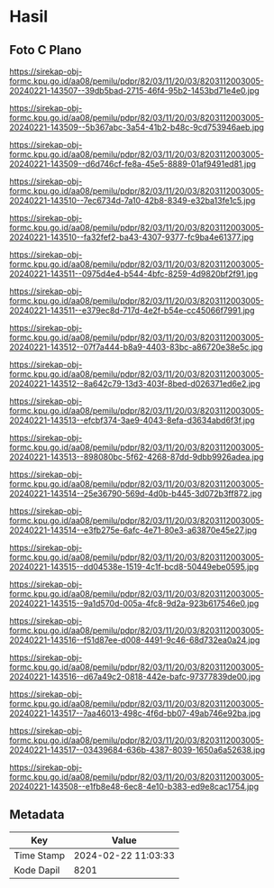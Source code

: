 # Hasil

## Foto C Plano

https://sirekap-obj-formc.kpu.go.id/aa08/pemilu/pdpr/82/03/11/20/03/8203112003005-20240221-143507--39db5bad-2715-46f4-95b2-1453bd71e4e0.jpg

https://sirekap-obj-formc.kpu.go.id/aa08/pemilu/pdpr/82/03/11/20/03/8203112003005-20240221-143509--5b367abc-3a54-41b2-b48c-9cd753946aeb.jpg

https://sirekap-obj-formc.kpu.go.id/aa08/pemilu/pdpr/82/03/11/20/03/8203112003005-20240221-143509--d6d746cf-fe8a-45e5-8889-01af9491ed81.jpg

https://sirekap-obj-formc.kpu.go.id/aa08/pemilu/pdpr/82/03/11/20/03/8203112003005-20240221-143510--7ec6734d-7a10-42b8-8349-e32ba13fe1c5.jpg

https://sirekap-obj-formc.kpu.go.id/aa08/pemilu/pdpr/82/03/11/20/03/8203112003005-20240221-143510--fa32fef2-ba43-4307-9377-fc9ba4e61377.jpg

https://sirekap-obj-formc.kpu.go.id/aa08/pemilu/pdpr/82/03/11/20/03/8203112003005-20240221-143511--0975d4e4-b544-4bfc-8259-4d9820bf2f91.jpg

https://sirekap-obj-formc.kpu.go.id/aa08/pemilu/pdpr/82/03/11/20/03/8203112003005-20240221-143511--e379ec8d-717d-4e2f-b54e-cc45066f7991.jpg

https://sirekap-obj-formc.kpu.go.id/aa08/pemilu/pdpr/82/03/11/20/03/8203112003005-20240221-143512--07f7a444-b8a9-4403-83bc-a86720e38e5c.jpg

https://sirekap-obj-formc.kpu.go.id/aa08/pemilu/pdpr/82/03/11/20/03/8203112003005-20240221-143512--8a642c79-13d3-403f-8bed-d026371ed6e2.jpg

https://sirekap-obj-formc.kpu.go.id/aa08/pemilu/pdpr/82/03/11/20/03/8203112003005-20240221-143513--efcbf374-3ae9-4043-8efa-d3634abd6f3f.jpg

https://sirekap-obj-formc.kpu.go.id/aa08/pemilu/pdpr/82/03/11/20/03/8203112003005-20240221-143513--898080bc-5f62-4268-87dd-9dbb9926adea.jpg

https://sirekap-obj-formc.kpu.go.id/aa08/pemilu/pdpr/82/03/11/20/03/8203112003005-20240221-143514--25e36790-569d-4d0b-b445-3d072b3ff872.jpg

https://sirekap-obj-formc.kpu.go.id/aa08/pemilu/pdpr/82/03/11/20/03/8203112003005-20240221-143514--e3fb275e-6afc-4e71-80e3-a63870e45e27.jpg

https://sirekap-obj-formc.kpu.go.id/aa08/pemilu/pdpr/82/03/11/20/03/8203112003005-20240221-143515--dd04538e-1519-4c1f-bcd8-50449ebe0595.jpg

https://sirekap-obj-formc.kpu.go.id/aa08/pemilu/pdpr/82/03/11/20/03/8203112003005-20240221-143515--9a1d570d-005a-4fc8-9d2a-923b617546e0.jpg

https://sirekap-obj-formc.kpu.go.id/aa08/pemilu/pdpr/82/03/11/20/03/8203112003005-20240221-143516--f51d87ee-d008-4491-9c46-68d732ea0a24.jpg

https://sirekap-obj-formc.kpu.go.id/aa08/pemilu/pdpr/82/03/11/20/03/8203112003005-20240221-143516--d67a49c2-0818-442e-bafc-97377839de00.jpg

https://sirekap-obj-formc.kpu.go.id/aa08/pemilu/pdpr/82/03/11/20/03/8203112003005-20240221-143517--7aa46013-498c-4f6d-bb07-49ab746e92ba.jpg

https://sirekap-obj-formc.kpu.go.id/aa08/pemilu/pdpr/82/03/11/20/03/8203112003005-20240221-143517--03439684-636b-4387-8039-1650a6a52638.jpg

https://sirekap-obj-formc.kpu.go.id/aa08/pemilu/pdpr/82/03/11/20/03/8203112003005-20240221-143508--e1fb8e48-6ec8-4e10-b383-ed9e8cac1754.jpg


## Metadata

| Key        | Value               |
| ---------- | ------------------- |
| Time Stamp | 2024-02-22 11:03:33 |
| Kode Dapil | 8201                |



